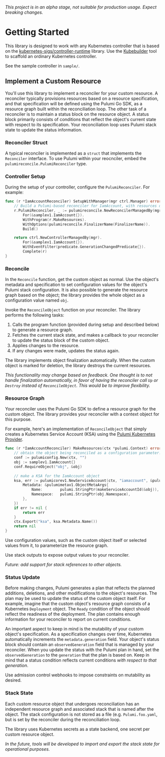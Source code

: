 _This project is in an alpha stage, not suitable for production usage.  Expect breaking changes._

# Getting Started
This library is designed to work with any Kubernetes controller that is based on
the [kubernetes-sigs/controller-runtime](https://github.com/kubernetes-sigs/controller-runtime) library.
Use the [Kubebuilder](https://book.kubebuilder.io/) tool to scaffold an ordinary Kubernetes controller.

See the sample controller in `sample/`.

## Implement a Custom Resource
You'll use this library to implement a reconciler for your custom resource.   A reconciler typically provisions
resources based on a resource specification, and that specification will be defined using the Pulumi Go SDK, as a 
resource graph built within the reconciliation loop.  The other task of a reconciler is to maintain a status block 
on the resource object.  A status block primarily consists of conditions that reflect the object's current state
with respect to its specification.  Your reconciliation loop uses Pulumi stack state to update the status information.

### Reconciler Struct
A typical reconciler is implemented as a `struct` that implements the `Reconciler` interface.  To use Pulumi
within your reocnciler, embed the `pulumireconcile.PulumiReconciler` type.

### Controller Setup
During the setup of your controller, configure the `PulumiReconciler`.  For example:
```go
func (r *IamAccountReconciler) SetupWithManager(mgr ctrl.Manager) error {
	// Build a Pulumi-based reconciler for IamAccount, with resources defined by the MakeResources function
	r.PulumiReconciler, _ := pulumireconcile.NewReconcilerManagedBy(mgr).
		For(&samplev1.IamAccount{}).
		WithProgram(r.MakeResources).
		WithOptions(pulumireconcile.FinalizerName(FinalizerName)).
		Build()

	return ctrl.NewControllerManagedBy(mgr).
		For(&samplev1.IamAccount{}).
		WithEventFilter(predicate.GenerationChangedPredicate{}).
		Complete(r)
}
```

### Reconcile
In the `Reconcile` function, get the custom object as normal.  Use the object's metadata and specification to
set configuration values for the object's Pulumi stack configuration.  It is also possible to generate the resource graph
based on the object; the library provides the whole object as a configuration value named `obj`.

Invoke the `ReconcileObject` function on your reconciler.  The library performs the following tasks:
1. Calls the program function (provided during setup and described below) to generate a resource graph.
2. Fetches the current stack state, and makes a callback to your reconciler to update the status block of the custom object.
3. Applies changes to the resource.
4. If any changes were made, updates the status again.

The library implements object finalization automatically.  When the custom object is marked for deletion, the library
destroys the current resources.

_This functionality may change based on feedback.  One thought is to not handle finalization automatically, in favor of
having the reconciler call `Up` or `Destroy` instead of `ReconcileObject`.  This would be to improve
flexibility._

### Resource Graph
Your reconciler uses the Pulumi Go SDK to define a resource graph for the custom object.  The library
provides your reconciler with a context object for this purpose.

For example, here's an implementation of `ReconcileObject` that simply creates a Kubernetes Service Account (KSA)
using the [Pulumi Kubernetes Provider](https://www.pulumi.com/registry/packages/kubernetes/#pulumi-kubernetes-provider).

```go
func (r *IamAccountReconciler) MakeResources(ctx *pulumi.Context) error {
    // obtain the object being reconciled as a configuration parameter.
    conf := pulumiconfig.New(ctx, "")
    obj := samplev1.IamAccount{}
    conf.RequireObject("obj", &obj)
    
    // make a KSA for the IamAccount object
    ksa, err := pulumicorev1.NewServiceAccount(ctx, "iamaccount", &pulumicorev1.ServiceAccountArgs{
        Metadata: &pulumimetav1.ObjectMetaArgs{
            Name:        pulumi.StringPtr(makeServiceAccountId(&obj)),
            Namespace:   pulumi.StringPtr(obj.Namespace),
        },
    })
    if err != nil {
        return err
    }
    ctx.Export("ksa", ksa.Metadata.Name())
    return nil
}
```

Use configuration values, such as the custom object itself or selected values from it, to parameterize the resource graph.

Use stack outputs to expose output values to your reconciler.

_Future: add support for stack references to other objects._

### Status Update
Before making changes, Pulumi generates a plan that reflects the planned additions, deletions, and other modifications to
the object's resources.  The plan may be used to update the status of the custom object itself.  For example, imagine that
the custom object's resource graph consists of a Kubernetes `Deployment` object.  The `Ready` condition of the object
should reflect the readiness of the deployment.  The plan contains enough information for your reconciler to report on
current conditions.

An important aspect to keep in mind is the mutability of your custom object's specification.  As a specification changes
over time, Kubernetes automatically increments the `metadata.generation` field.  Your object's status block should
contain an `observedGeneration` field that is managed by your reconciler.  When you update the status with the Pulumi plan in hand,
set the `observedGeneration` to the `generation` that the plan is based on.  Keep in mind that a status condition reflects
current conditions _with respect to that generation_.

Use admission control webhooks to impose constraints on mutability as desired.

### Stack State
Each custom resource object that undergoes reconciliation has an independent resource graph and associated stack that is named
after the object.  The stack configuration is not stored as a file (e.g. `Pulumi.foo.yaml`, but is set by the reconciler
during the reconciliation loop.

The library uses Kubernetes secrets as a state backend, one secret per custom resource object.  

_In the future, tools will be developed to import and export the stack state for operational purposes._

